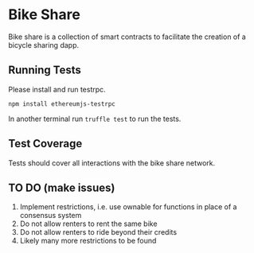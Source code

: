

# Bike Share

Bike share is a collection of smart contracts to facilitate the creation of a bicycle sharing dapp.

## Running Tests

Please install and run testrpc.

`npm install ethereumjs-testrpc`

In another terminal run `truffle test` to run the tests.

## Test Coverage

Tests should cover all interactions with the bike share network.

## TO DO (make issues)

1. Implement restrictions, i.e. use ownable for functions in place of a consensus system
2. Do not allow renters to rent the same bike
3. Do not allow renters to ride beyond their credits
4. Likely many more restrictions to be found